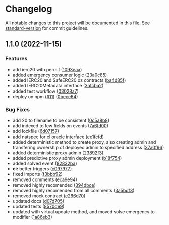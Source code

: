 # Changelog

All notable changes to this project will be documented in this file. See [standard-version](https://github.com/conventional-changelog/standard-version) for commit guidelines.

## 1.1.0 (2022-11-15)


### Features

* add ierc20 with permit ([1093eaa](https://github.com/bgd-labs/solidity-utils/commit/1093eaa8c7ee3a605d1935da3b115e97960a61aa))
* added emergency consumer logic ([23a0c85](https://github.com/bgd-labs/solidity-utils/commit/23a0c855ac8a599b0bc3ea34fcebb134994b6aa2))
* added IERC20 and SafeERC20 oz contracts ([ba4d85f](https://github.com/bgd-labs/solidity-utils/commit/ba4d85f14cc2cf94e403c56395cda5e705877b38))
* added IERC20Metadata interface ([3afcba2](https://github.com/bgd-labs/solidity-utils/commit/3afcba2a81dc916f18c3411eb0329ee40d6b5f41))
* added test workflow ([03028a7](https://github.com/bgd-labs/solidity-utils/commit/03028a7b6fc1b94eeafbb828bbcff23b9266542d))
* deploy on npm ([#11](https://github.com/bgd-labs/solidity-utils/issues/11)) ([0bece64](https://github.com/bgd-labs/solidity-utils/commit/0bece649ec134950634b80b255772a0eacab7746))


### Bug Fixes

* add 20 to filename to be consistent ([0c5a8b8](https://github.com/bgd-labs/solidity-utils/commit/0c5a8b894b6bd9e434c9e8b5b355469c6c306228))
* add indexed to few fields on events ([7a6fd00](https://github.com/bgd-labs/solidity-utils/commit/7a6fd00a06def5fdbc33cb0759efd18f5865500a))
* add lockfile ([6d07157](https://github.com/bgd-labs/solidity-utils/commit/6d071575f3085c4f45d084429a6bced227a155c6))
* add natspec for cl oracle interface ([ee1fcfd](https://github.com/bgd-labs/solidity-utils/commit/ee1fcfde4b47426e2370bbc54ce3e365b1cae7bb))
* added deterministic method to create proxy, also creating admin and transfering ownership of deployed admin to specified address ([37a0f96](https://github.com/bgd-labs/solidity-utils/commit/37a0f967166bbe893a810c7b2014c939e1ad72ac))
* added deterministic proxy admin ([23892f3](https://github.com/bgd-labs/solidity-utils/commit/23892f362de15e1cad1166fd881b159fa463bd15))
* added predictive proxy admin deployment ([b18f754](https://github.com/bgd-labs/solidity-utils/commit/b18f754af61d65ab6951dfb4f5418ff67e0f740e))
* added solved event ([82832ba](https://github.com/bgd-labs/solidity-utils/commit/82832baf8cc3d289a69dba57039a7f7fc38902c4))
* **ci:** better triggers ([c097977](https://github.com/bgd-labs/solidity-utils/commit/c09797758e76103f41840c8ecc7acb5e142bfa18))
* fixed imports ([f3bbb92](https://github.com/bgd-labs/solidity-utils/commit/f3bbb92d2420ebadcfbc9bf68ec239849f52e0ac))
* removed comments ([eca9e94](https://github.com/bgd-labs/solidity-utils/commit/eca9e94ba34c53743ab650255787bddf1cb27316))
* removed highly recomended ([394dbce](https://github.com/bgd-labs/solidity-utils/commit/394dbce5f078bb363deb6617469a285f090a2e31))
* removed highly recomended from all comments ([3a5bdf3](https://github.com/bgd-labs/solidity-utils/commit/3a5bdf34dc764136f2154993482877574dd26805))
* removed mock contract ([e266d70](https://github.com/bgd-labs/solidity-utils/commit/e266d708c969f59ebff052156692ce058819c0e3))
* updated docs ([d07d705](https://github.com/bgd-labs/solidity-utils/commit/d07d705d83d7bae0511b53b46fa1b1bbca0c22cb))
* updated tests ([8570de9](https://github.com/bgd-labs/solidity-utils/commit/8570de9e6aa7868ea277dc1627da745c3add4e10))
* updated with virtual update method, and moved solve emergency to modifier ([1a86eb3](https://github.com/bgd-labs/solidity-utils/commit/1a86eb3fcc65e267ff67bb72888eb65a35f83542))
